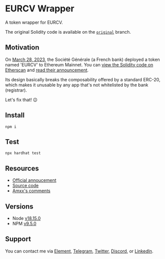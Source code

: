 # EURCV Wrapper

A token wrapper for EURCV. 

The original Solidity code is available on the [`original`](https://github.com/w3hc/eurcv-wrapper/blob/original/scripts/deploy.ts) branch.

## Motivation

On [March 28, 2023](https://etherscan.io/tx/0xd675b72a03d9893f6218402b2aa29f60f2660c89803f27840e97f5bda4f8c60f), the Société Générale (a French bank) deployed a token named 'EURCV' to Ethereum Mainnet. You can [view the Solidity code on Etherscan](https://etherscan.io/address/0xf7790914dc335b20aa19d7c9c9171e14e278a134#code) and [read their announcement](https://www.sgforge.com/societe-generale-forge-launches-coinvertible-the-first-institutional-stablecoin-deployed-on-a-public-blockchain/).

Its design basically breaks the composability offered by a standard ERC-20, which makes it unusable by any app that's not whitelisted by the bank (registrar).

Let's fix that! 😉

## Install

```
npm i
```

## Test

```
npx hardhat test
```

## Resources

- [Official annoucement](https://www.sgforge.com/societe-generale-forge-launches-coinvertible-the-first-institutional-stablecoin-deployed-on-a-public-blockchain/)
- [Source code](https://etherscan.io/address/0xf7790914dc335b20aa19d7c9c9171e14e278a134#code)
- [Amxx's comments](https://twitter.com/Amxx/status/1649196760420478976)

## Versions

- Node [v18.15.0](https://nodejs.org/uk/blog/release/v18.15.0/)
- NPM [v9.5.0](https://github.com/npm/cli/releases/tag/v9.5.0)

## Support

You can contact me via [Element](https://matrix.to/#/@julienbrg:matrix.org), [Telegram](https://t.me/julienbrg), [Twitter](https://twitter.com/julienbrg), [Discord](https://discord.com/invite/uSxzJp3J76), or [LinkedIn](https://www.linkedin.com/in/julienberanger/).